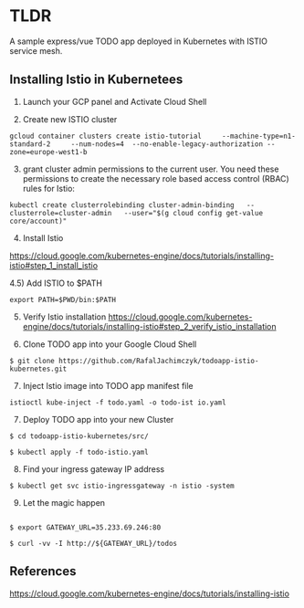 # TLDR

A sample express/vue TODO app deployed in Kubernetes with ISTIO service mesh.

## Installing Istio in Kubernetees

1) Launch your GCP panel and Activate Cloud Shell

2) Create new ISTIO cluster

`gcloud container clusters create istio-tutorial     --machine-type=n1-standard-2     --num-nodes=4 
    --no-enable-legacy-authorization --zone=europe-west1-b`

3) grant cluster admin permissions to the current user. You need these permissions to create the necessary role based access control (RBAC) rules for Istio:

`kubectl create clusterrolebinding cluster-admin-binding   --clusterrole=cluster-admin   --user="$(g
cloud config get-value core/account)"`

4) Install Istio

https://cloud.google.com/kubernetes-engine/docs/tutorials/installing-istio#step_1_install_istio

4.5) Add ISTIO to $PATH

`export PATH=$PWD/bin:$PATH`

5) Verify Istio installation https://cloud.google.com/kubernetes-engine/docs/tutorials/installing-istio#step_2_verify_istio_installation

6) Clone TODO app into your Google Cloud Shell

```
$ git clone https://github.com/RafalJachimczyk/todoapp-istio-kubernetes.git
```
7) Inject Istio image into TODO app manifest file 

`istioctl kube-inject -f todo.yaml -o todo-ist
io.yaml`

7) Deploy TODO app into your new Cluster

```
$ cd todoapp-istio-kubernetes/src/

$ kubectl apply -f todo-istio.yaml
```

8) Find your ingress gateway IP address 

`$ kubectl get svc istio-ingressgateway -n istio
-system`

9) Let the magic happen 

```

$ export GATEWAY_URL=35.233.69.246:80

$ curl -vv -I http://${GATEWAY_URL}/todos

```



## References

https://cloud.google.com/kubernetes-engine/docs/tutorials/installing-istio